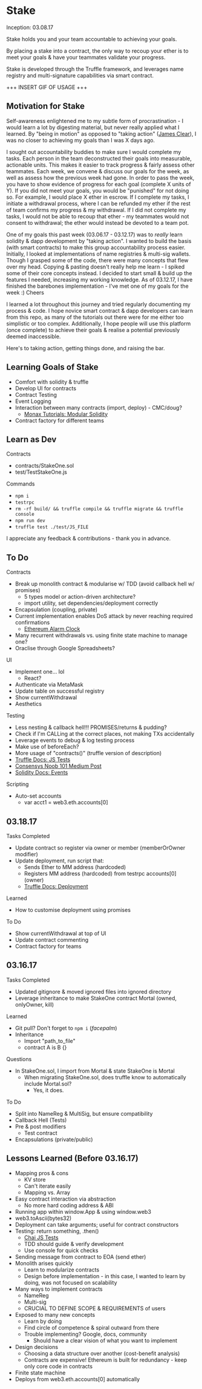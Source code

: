 # Stake

Inception: 03.08.17

Stake holds you and your team accountable to achieving your goals.

By placing a stake into a contract, the only way to recoup your ether is to meet your goals & have your teammates validate your progress.

Stake is developed through the Truffle framework, and leverages name registry and multi-signature capabilities via smart contract.

+++ INSERT GIF OF USAGE +++

## Motivation for Stake

Self-awareness enlightened me to my subtle form of procrastination - I would learn a lot by digesting material, but never really applied what I learned.
By "being in motion" as opposed to "taking action" ([James Clear](http://jamesclear.com/taking-action)), I was no closer to achieving my goals than I was X days ago.

I sought out accountability buddies to make sure I would complete my tasks.
Each person in the team deconstructed their goals into measurable, actionable units.
This makes it easier to track progress & fairly assess other teammates.
Each week, we convene & discuss our goals for the week, as well as assess how the previous week had gone.
In order to pass the week, you have to show evidence of progress for each goal (complete X units of Y).
If you did not meet your goals, you would be "punished" for not doing so.
For example, I would place X ether in escrow.
If I complete my tasks, I initiate a withdrawal process, where I can be refunded my ether if the rest of team confirms my progress & my withdrawal.
If I did not complete my tasks, I would not be able to recoup that ether - my teammates would not consent to withdrawal; the ether would instead be devoted to a team pot.

One of my goals this past week (03.06.17 - 03.12.17) was to *really* learn solidity & dapp development by "taking action".
I wanted to build the basis (with smart contracts) to make this group accountability process easier.
Initially, I looked at implementations of name registries & multi-sig wallets.
Though I grasped some of the code, there were many concepts that flew over my head.
Copying & pasting doesn't really help me learn - I spiked some of their core concepts instead.
I decided to start small & build up the features I needed, increasing my working knowledge.
As of 03.12.17, I have finished the barebones implementation - I've met one of my goals for the week :)
Cheers

I learned a lot throughout this journey and tried regularly documenting my process & code.
I hope novice smart contract & dapp developers can learn from this repo, as many of the tutorials out there were for me either too simplistic or too complex.
Additionally, I hope people will use this platform (once complete) to achieve their goals & realise a potential previously deemed inaccessible.

Here's to taking action, getting things done, and raising the bar.

## Learning Goals of Stake

* Comfort with solidity & truffle
* Develop UI for contracts
* Contract Testing
* Event Logging
* Interaction between many contracts (import, deploy) - CMC/doug?
  * [Monax Tutorials: Modular Solidity](https://monax.io/docs/tutorials/solidity/solidity_5_modular_solidity/)
* Contract factory for different teams

## Learn as Dev

Contracts
* contracts/StakeOne.sol
* test/TestStakeOne.js

Commands
* `npm i`
* `testrpc`
* `rm -rf build/ && truffle compile && truffle migrate && truffle console`
* `npm run dev`
* `truffle test ./test/JS_FILE`

I appreciate any feedback & contributions - thank you in advance.

## To Do

Contracts
* Break up monolith contract & modularise w/ TDD (avoid callback hell w/ promises)
  * 5 types model or action-driven architecture?
  * import utility, set dependencies/deployment correctly
* Encapsulation (coupling, private)
* Current implementation enables DoS attack by never reaching required confirmations
  * [Ethereum Alarm Clock](http://www.ethereum-alarm-clock.com/)
* Many recurrent withdrawals vs. using finite state machine to manage one?
* Oraclise through Google Spreadsheets?

UI
* Implement one... lol
  * React?
* Authenticate via MetaMask
* Update table on successful registry
* Show currentWithdrawal
* Aesthetics

Testing
* Less nesting & callback hell!!! PROMISES/returns & pudding?
* Check if I'm CALLing at the correct places, not making TXs accidentally
* Leverage events to debug & log testing process
* Make use of beforeEach?
* More usage of "contracts()" (truffle version of description)
* [Truffle Docs: JS Tests](http://truffleframework.com/docs/getting_started/javascript-tests)
* [Consensys Noob 101 Medium Post ](https://medium.com/@ConsenSys/a-101-noob-intro-to-programming-smart-contracts-on-ethereum-695d15c1dab4#.e7p14uzfv)
* [Solidity Docs: Events](https://solidity.readthedocs.io/en/develop/contracts.html#events)

Scripting
* Auto-set accounts
  * var acct1 = web3.eth.accounts[0]

## 03.18.17

Tasks Completed
* Update contract so register via owner or member (memberOrOwner modifier)
* Update deployment, run script that:
  * Sends Ether to MM address (hardcoded)
  * Registers MM address (hardcoded) from testrpc accounts[0] (owner)
  * [Truffle Docs: Deployment](http://truffleframework.com/docs/getting_started/migrations#deployer-deploy-contract-args-options-)

Learned
* How to customise deployment using promises

To Do
* Show currentWithdrawal at top of UI
* Update contract commenting
* Contract factory for teams

## 03.16.17

Tasks Completed
* Updated gitignore & moved ignored files into ignored directory
* Leverage inheritance to make StakeOne contract Mortal (owned, onlyOwner, kill)

Learned
* Git pull? Don't forget to `npm i` (*facepalm*)
* Inheritance
  * Import "path_to_file"
  * contract A is B {}

Questions
* In StakeOne.sol, I import from Mortal & state StakeOne is Mortal
  * When migrating StakeOne.sol, does truffle know to automatically include Mortal.sol?
    * Yes, it does.

To Do
* Split into NameReg & MultiSig, but ensure compatibility
* Callback Hell (Tests)
* Pre & post modifiers
  * Test contract
* Encapsulations (private/public)

## Lessons Learned (Before 03.16.17)
* Mapping pros & cons
  * KV store
  * Can't iterate easily
  * Mapping vs. Array
* Easy contract interaction via abstraction
  * No more hard coding address & ABI
* Running app within window.App & using window.web3
* web3.toAscii(bytes32)
* Deployment can take arguments; useful for contract constructors
* Testing: return something, .then()
  * [Chai JS Tests](http://chaijs.com/api/assert/)
  * TDD should guide & verify development
  * Use console for quick checks
* Sending message from contract to EOA (send ether)
* Monolith arises quickly
  * Learn to modularize contracts
  * Design before implementation - in this case, I wanted to learn by doing, was not focused on scalability
* Many ways to implement contracts
  * NameReg
  * Multi-sig
  * CRUCIAL TO DEFINE SCOPE & REQUIREMENTS of users
* Exposed to many new concepts
  * Learn by doing
  * Find circle of competence & spiral outward from there
  * Trouble implementing? Google, docs, community
    * Should have a clear vision of what you want to implement
* Design decisions
  * Choosing a data structure over another (cost-benefit analysis)
  * Contracts are expensive! Ethereum is built for redundancy - keep only core code in contracts
* Finite state machine
* Deploys from web3.eth.accounts[0] automatically
